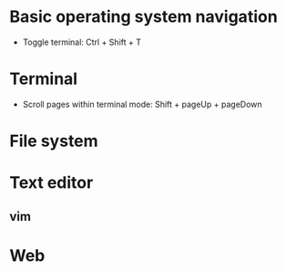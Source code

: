 # Basic operating system navigation
- Toggle terminal: Ctrl + Shift + T

# Terminal
- Scroll pages within terminal mode: Shift + pageUp + pageDown

# File system

# Text editor
## vim

# Web